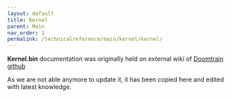 ```yaml
---
layout: default
title: Kernel
parent: Main
nav_order: 1
permalink: /technicalreference/main/kernel/kernel/
---
```


**Kernel.bin** documentation was originally held on external wiki of [Doomtrain github](https://github.com/alexfilth/doomtrain/wiki/Kernel.bin)

As we are not able anymore to update it, it has been copied here and edited with latest knowledge.
